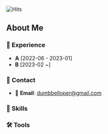![Hits](https://hits.seeyoufarm.com/api/count/incr/badge.svg?url=https%3A%2F%2Fgithub.com%2Fdumbbelloper%2Fhit-counter&count_bg=%2379C83D&title_bg=%23555555&icon=&icon_color=%23E7E7E7&title=hits&edge_flat=false)

## About Me


### 💼 Experience

- **A** [2022-06 - 2023-01]
- **B** [2023-02 ~]

### 🤝 Contact

- 📧 **Email**: dumbbelloper@gmail.com



### 🔨 Skills



### 🛠 Tools


<!--END_SECTION:waka-->

